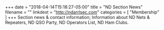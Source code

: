 +++
date = "2018-04-14T15:18:27-05:00"
title = "ND Section News"
filename = ""
linkdest = "http://ndarrlsec.com"
categories = [ "Membership" ]
+++
Section news & contact information; Information about ND Nets &
Repeaters, ND QSO Party, ND Operators List, ND Ham Clubs.
<!--more-->
